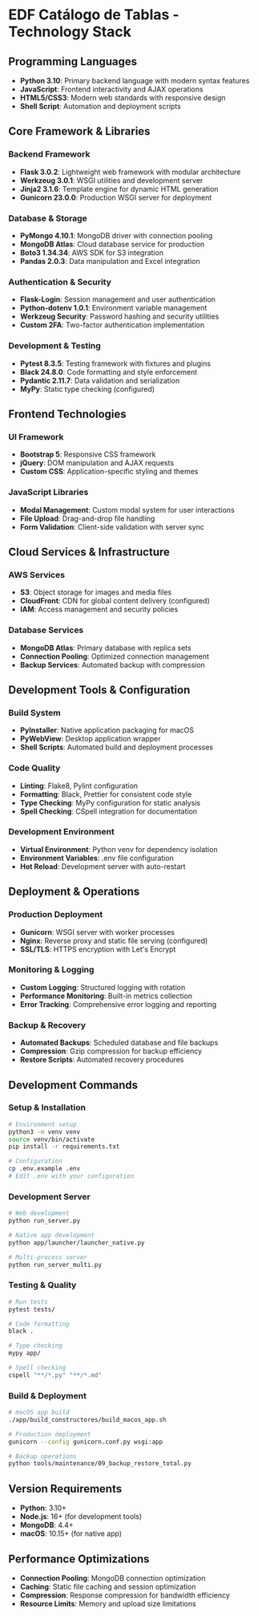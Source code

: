 # EDF Catálogo de Tablas - Technology Stack

## Programming Languages
- **Python 3.10**: Primary backend language with modern syntax features
- **JavaScript**: Frontend interactivity and AJAX operations
- **HTML5/CSS3**: Modern web standards with responsive design
- **Shell Script**: Automation and deployment scripts

## Core Framework & Libraries

### Backend Framework
- **Flask 3.0.2**: Lightweight web framework with modular architecture
- **Werkzeug 3.0.1**: WSGI utilities and development server
- **Jinja2 3.1.6**: Template engine for dynamic HTML generation
- **Gunicorn 23.0.0**: Production WSGI server for deployment

### Database & Storage
- **PyMongo 4.10.1**: MongoDB driver with connection pooling
- **MongoDB Atlas**: Cloud database service for production
- **Boto3 1.34.34**: AWS SDK for S3 integration
- **Pandas 2.0.3**: Data manipulation and Excel integration

### Authentication & Security
- **Flask-Login**: Session management and user authentication
- **Python-dotenv 1.0.1**: Environment variable management
- **Werkzeug Security**: Password hashing and security utilities
- **Custom 2FA**: Two-factor authentication implementation

### Development & Testing
- **Pytest 8.3.5**: Testing framework with fixtures and plugins
- **Black 24.8.0**: Code formatting and style enforcement
- **Pydantic 2.11.7**: Data validation and serialization
- **MyPy**: Static type checking (configured)

## Frontend Technologies

### UI Framework
- **Bootstrap 5**: Responsive CSS framework
- **jQuery**: DOM manipulation and AJAX requests
- **Custom CSS**: Application-specific styling and themes

### JavaScript Libraries
- **Modal Management**: Custom modal system for user interactions
- **File Upload**: Drag-and-drop file handling
- **Form Validation**: Client-side validation with server sync

## Cloud Services & Infrastructure

### AWS Services
- **S3**: Object storage for images and media files
- **CloudFront**: CDN for global content delivery (configured)
- **IAM**: Access management and security policies

### Database Services
- **MongoDB Atlas**: Primary database with replica sets
- **Connection Pooling**: Optimized connection management
- **Backup Services**: Automated backup with compression

## Development Tools & Configuration

### Build System
- **PyInstaller**: Native application packaging for macOS
- **PyWebView**: Desktop application wrapper
- **Shell Scripts**: Automated build and deployment processes

### Code Quality
- **Linting**: Flake8, Pylint configuration
- **Formatting**: Black, Prettier for consistent code style
- **Type Checking**: MyPy configuration for static analysis
- **Spell Checking**: CSpell integration for documentation

### Development Environment
- **Virtual Environment**: Python venv for dependency isolation
- **Environment Variables**: .env file configuration
- **Hot Reload**: Development server with auto-restart

## Deployment & Operations

### Production Deployment
- **Gunicorn**: WSGI server with worker processes
- **Nginx**: Reverse proxy and static file serving (configured)
- **SSL/TLS**: HTTPS encryption with Let's Encrypt

### Monitoring & Logging
- **Custom Logging**: Structured logging with rotation
- **Performance Monitoring**: Built-in metrics collection
- **Error Tracking**: Comprehensive error logging and reporting

### Backup & Recovery
- **Automated Backups**: Scheduled database and file backups
- **Compression**: Gzip compression for backup efficiency
- **Restore Scripts**: Automated recovery procedures

## Development Commands

### Setup & Installation
```bash
# Environment setup
python3 -m venv venv
source venv/bin/activate
pip install -r requirements.txt

# Configuration
cp .env.example .env
# Edit .env with your configuration
```

### Development Server
```bash
# Web development
python run_server.py

# Native app development
python app/launcher/launcher_native.py

# Multi-process server
python run_server_multi.py
```

### Testing & Quality
```bash
# Run tests
pytest tests/

# Code formatting
black .

# Type checking
mypy app/

# Spell checking
cspell "**/*.py" "**/*.md"
```

### Build & Deployment
```bash
# macOS app build
./app/build_constructores/build_macos_app.sh

# Production deployment
gunicorn --config gunicorn.conf.py wsgi:app

# Backup operations
python tools/maintenance/09_backup_restore_total.py
```

## Version Requirements
- **Python**: 3.10+
- **Node.js**: 16+ (for development tools)
- **MongoDB**: 4.4+
- **macOS**: 10.15+ (for native app)

## Performance Optimizations
- **Connection Pooling**: MongoDB connection optimization
- **Caching**: Static file caching and session optimization
- **Compression**: Response compression for bandwidth efficiency
- **Resource Limits**: Memory and upload size limitations